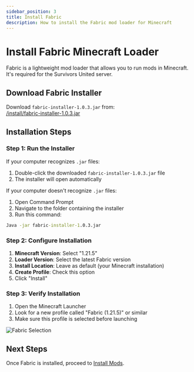 ```yaml
---
sidebar_position: 3
title: Install Fabric
description: How to install the Fabric mod loader for Minecraft
---
```


# Install Fabric Minecraft Loader

Fabric is a lightweight mod loader that allows you to run mods in Minecraft. It's required for the Survivors United server.

## Download Fabric Installer

Download `fabric-installer-1.0.3.jar` from:  
[/install/fabric-installer-1.0.3.jar](/install/fabric-installer-1.0.3.jar)

## Installation Steps

### Step 1: Run the Installer

If your computer recognizes `.jar` files:
1. Double-click the downloaded `fabric-installer-1.0.3.jar` file
2. The installer will open automatically

If your computer doesn't recognize `.jar` files:
1. Open Command Prompt
2. Navigate to the folder containing the installer
3. Run this command:
```cmd
Java -jar fabric-installer-1.0.3.jar
```

### Step 2: Configure Installation

1. **Minecraft Version**: Select "1.21.5"
2. **Loader Version**: Select the latest Fabric version
3. **Install Location**: Leave as default (your Minecraft installation)
4. **Create Profile**: Check this option
5. Click "Install"

### Step 3: Verify Installation

1. Open the Minecraft Launcher
2. Look for a new profile called "Fabric (1.21.5)" or similar
3. Make sure this profile is selected before launching

![Fabric Selection](/img/minecraft/fabric-selection.png)

## Next Steps

Once Fabric is installed, proceed to [Install Mods](/docs/minecraft/mods/installation). 